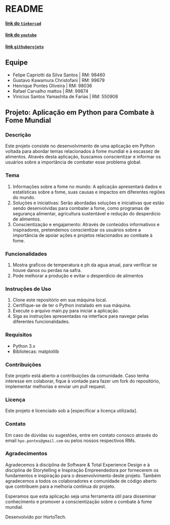 # README
#### [link do `tinkercad`](https://www.tinkercad.com/things/jF4wiORb41d?sharecode=nk5zQd-8BtCSaRzSzX4gIj9It6Q3VhzU6KKkw0ai6EU)
#### [link do `youtube`](https://youtu.be/38ourC6nbUk)
#### [link `githubprojeto`](https://github.com/Pontessxx/Arduino-HEIZ)

## Equipe

- Felipe Capriotti da Silva Santos | RM: 98460
- Gustavo Kawamura Christofani | RM: 99679
- Henrique Pontes Oliveira | RM: 98036
- Rafael Carvalho mattos | RM: 99874
- Vinicius Santos Yamashita de Farias | RM: 550908


## Projeto: Aplicação em Python para Combate à Fome Mundial

### Descrição
Este projeto consiste no desenvolvimento de uma aplicação em Python voltada para abordar temas relacionados à fome mundial e à escassez de alimentos. Através desta aplicação, buscamos conscientizar e informar os usuários sobre a importância de combater esse problema global.

### Tema
1. Informações sobre a fome no mundo: A aplicação apresentará dados e estatísticas sobre a fome, suas causas e impactos em diferentes regiões do mundo.
2. Soluções e iniciativas: Serão abordadas soluções e iniciativas que estão sendo desenvolvidas para combater a fome, como programas de segurança alimentar, agricultura sustentável e redução do desperdício de alimentos.
3. Conscientização e engajamento: Através de conteúdos informativos e inspiradores, pretendemos conscientizar os usuários sobre a importância de apoiar ações e projetos relacionados ao combate à fome.

### Funcionalidades
1. Mostra graficos de temperatura e ph da agua anual, para verificar se houve danos ou perdas na safra.
2. Pode melhorar a produção e evitar o desperdício de alimentos

### Instruções de Uso
1. Clone este repositório em sua máquina local.
2. Certifique-se de ter o Python instalado em sua máquina.
3. Execute o arquivo main.py para iniciar a aplicação.
4. Siga as instruções apresentadas na interface para navegar pelas diferentes funcionalidades.

### Requisitos
- Python 3.x
- Bibliotecas: matplotlib

### Contribuições
Este projeto está aberto a contribuições da comunidade. Caso tenha interesse em colaborar, fique à vontade para fazer um fork do repositório, implementar melhorias e enviar um pull request.

### Licença
Este projeto é licenciado sob a [especificar a licença utilizada].

### Contato
Em caso de dúvidas ou sugestões, entre em contato conosco através do email `hpo.pontes@gmail.com` ou pelos nossos respectivos RMs.

### Agradecimentos
Agradecemos à disciplina de Software & Total Experience Design e à disciplina de Storytelling e Inspiração Empreendedora por fornecerem os fundamentos e inspiração para o desenvolvimento deste projeto. Também agradecemos a todos os colaboradores e comunidade de código aberto que contribuem para a melhoria contínua do projeto.

Esperamos que esta aplicação seja uma ferramenta útil para disseminar conhecimento e promover a conscientização sobre o combate à fome mundial.

Desenvolvido por HortoTech.
